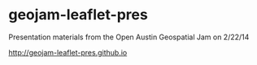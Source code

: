 geojam-leaflet-pres
===================

Presentation materials from the Open Austin Geospatial Jam on 2/22/14

http://geojam-leaflet-pres.github.io
